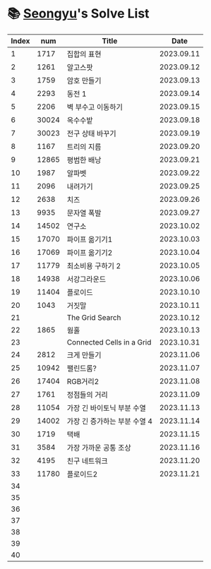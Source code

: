 # 📚 <a href="https://github.com/kimseongyu">Seongyu</a>'s Solve List

| Index | num   | Title                        | Date       |
| ----- | ----- | ---------------------------- | ---------- |
| 1     | 1717  | 집합의 표현                  | 2023.09.11 |
| 2     | 1261  | 알고스팟                     | 2023.09.12 |
| 3     | 1759  | 암호 만들기                  | 2023.09.13 |
| 4     | 2293  | 동전 1                       | 2023.09.14 |
| 5     | 2206  | 벽 부수고 이동하기           | 2023.09.15 |
| 6     | 30024 | 옥수수밭                     | 2023.09.18 |
| 7     | 30023 | 전구 상태 바꾸기             | 2023.09.19 |
| 8     | 1167  | 트리의 지름                  | 2023.09.20 |
| 9     | 12865 | 평범한 배낭                  | 2023.09.21 |
| 10    | 1987  | 알파벳                       | 2023.09.22 |
| 11    | 2096  | 내려가기                     | 2023.09.25 |
| 12    | 2638  | 치즈                         | 2023.09.26 |
| 13    | 9935  | 문자열 폭발                  | 2023.09.27 |
| 14    | 14502 | 연구소                       | 2023.10.02 |
| 15    | 17070 | 파이프 옮기기1               | 2023.10.03 |
| 16    | 17069 | 파이프 옮기기2               | 2023.10.04 |
| 17    | 11779 | 최소비용 구하기 2            | 2023.10.05 |
| 18    | 14938 | 서강그라운드                 | 2023.10.06 |
| 19    | 11404 | 플로이드                     | 2023.10.10 |
| 20    | 1043  | 거짓말                       | 2023.10.11 |
| 21    |       | The Grid Search              | 2023.10.12 |
| 22    | 1865  | 웜홀                         | 2023.10.13 |
| 23    |       | Connected Cells in a Grid    | 2023.10.31 |
| 24    | 2812  | 크게 만들기                  | 2023.11.06 |
| 25    | 10942 | 팰린드롬?                    | 2023.11.07 |
| 26    | 17404 | RGB거리2                     | 2023.11.08 |
| 27    | 1761  | 정점들의 거리                | 2023.11.09 |
| 28    | 11054 | 가장 긴 바이토닉 부분 수열   | 2023.11.13 |
| 29    | 14002 | 가장 긴 증가하는 부분 수열 4 | 2023.11.14 |
| 30    | 1719  | 택배                         | 2023.11.15 |
| 31    | 3584  | 가장 가까운 공통 조상        | 2023.11.16 |
| 32    | 4195  | 친구 네트워크                | 2023.11.20 |
| 33    | 11780 | 플로이드2                    | 2023.11.21 |
| 34    |       |                              |            |
| 35    |       |                              |            |
| 36    |       |                              |            |
| 37    |       |                              |            |
| 38    |       |                              |            |
| 39    |       |                              |            |
| 40    |       |                              |            |
